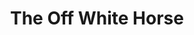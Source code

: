 ---
title: The Off White Horse
playwright: Adam H. Wells
student_written: true
season: In House
season_sort: 110
period: Autumn
venue:
  - New Theatre

comment: Not sure what season this officially fell into, I think it spilled over from the autumn

crew:
  - role: director
    name: Adam H. Wells

---